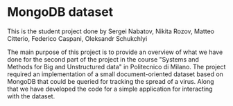 # MongoDB dataset

This is the student project done by Sergei Nabatov, Nikita Rozov, Matteo Citterio, Federico Caspani, Oleksandr Schukchlyi

The main purpose of this project is to provide an overview of what we have done for the second part of the project in the course "Systems and Methods for Big and Unstructured data" in Politecnico di Milano.
The project required an implementation of a small document-oriented dataset based on MongoDB that could be queried for tracking the spread of a virus. Along that we have developed the code for a simple application for interacting with the dataset.
